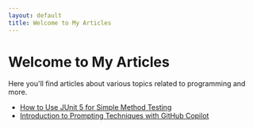 ```yaml
---
layout: default
title: Welcome to My Articles
---
```


# Welcome to My Articles

Here you'll find articles about various topics related to programming and more.

- [How to Use JUnit 5 for Simple Method Testing](/2024/11/15/how-to-use-junit5)
- [Introduction to Prompting Techniques with GitHub Copilot](/2024/11/15/introduction-to-jekyll)
